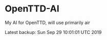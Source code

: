 # OpenTTD-AI
My AI for OpenTTD, will use primarily air

Latest backup: Sun Sep 29 10:01:01 UTC 2019
